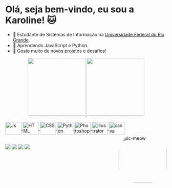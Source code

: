 <h1> Olá, seja bem-vindo, eu sou a Karoline! 🐱 </h1>

- 🔭 Estudante de Sistemas de Informação na <a href="">Universidade Federal do Rio Grande</a>.
- 🌱 Aprendendo JavaScript e Python.
- 🤩 Gosto muito de novos projetos e desafios!

<div align="center">
  <a href="https://github.com/terrakaroline">
  <img height="180em" src="https://github-readme-stats.vercel.app/api?username=terrakaroline&show_icons=true&theme=moltack&include_all_commits=true&count_private=true"/>
  <img height="180em" src="https://github-readme-stats.vercel.app/api/top-langs/?username=terrakaroline&layout=compact&langs_count=7&theme=moltack"/>
</div>
<div style="display: inline_block"><br>
  <img align="center" alt="Js" height="40" width="50" src="https://cdn.jsdelivr.net/gh/devicons/devicon/icons/javascript/javascript-original.svg">
  <img align="center" alt="HTML" height="40" width="50" src="https://cdn.jsdelivr.net/gh/devicons/devicon/icons/html5/html5-original.svg">
  <img align="center" alt="CSS" height="40" width="50" src="https://cdn.jsdelivr.net/gh/devicons/devicon/icons/css3/css3-original.svg">
  <img align="center" alt="Python" height="40" width="50" src="https://cdn.jsdelivr.net/gh/devicons/devicon/icons/python/python-original.svg">
  <img align="center" alt="Photoshop" height="40" width="50" src="https://cdn.jsdelivr.net/gh/devicons/devicon/icons/photoshop/photoshop-line.svg">
  <img align="center" alt="Illustrator" height="40" width="50" src="https://cdn.jsdelivr.net/gh/devicons/devicon/icons/illustrator/illustrator-line.svg">
  <img align="center" alt="canva" height="40" width="50" src="https://cdn.jsdelivr.net/gh/devicons/devicon/icons/canva/canva-original.svg">
  <img align="right" alt="pic-meow" height="150" style="border-radius:50px;" src="https://cdn.pixabay.com/photo/2020/07/11/21/46/kawaii-5395394_960_720.png">
</div>
  
##
  
<div> 
  <a href="https://instagram.com/karolineterra_/" target="_blank"><img src="https://img.shields.io/badge/-Instagram-%23E4405F?style=for-the-badge&logo=instagram&logoColor=white" target="_blank"></a>
 	<a href="https://www.facebook.com/53535353a/" target="_blank"><img src="https://img.shields.io/badge/Facebook-1877F2?style=for-the-badge&logo=facebook&logoColor=white" target="_blank"></a>
  <a href = "mailto:terrakaroline@gmail.com"><img src="https://img.shields.io/badge/-Gmail-%23333?style=for-the-badge&logo=gmail&logoColor=white" target="_blank"></a>
  <a href="https://www.linkedin.com/in/rafaella-ballerini-45875016a" target="_blank"><img src="https://img.shields.io/badge/-LinkedIn-%230077B5?style=for-the-badge&logo=linkedin&logoColor=white" target="_blank"></a> 

